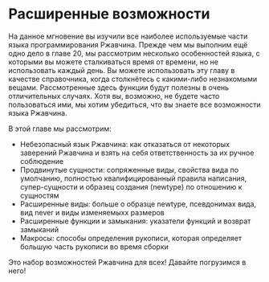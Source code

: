# Расширенные возможности

На данное мгновение вы изучили все наиболее используемые части языка программирования Ржавчина. Прежде чем мы выполним ещё одно дело в главе 20, мы рассмотрим несколько особенностей языка, с которыми вы можете сталкиваться время от времени, но не использовать каждый день. Вы можете использовать эту главу в качестве справочника, когда столкнётесь с какими-либо незнакомыми вещами. Рассмотренные здесь функции будут полезны в очень отличительных случаях. Хотя вы, возможно, не будете часто пользоваться ими, мы хотим убедиться, что вы знаете все возможности языка Ржавчина.

В этой главе мы рассмотрим:

- Небезопасный язык Ржавчина: как отказаться от некоторых заверений Ржавчина и взять на себя ответственность за их ручное соблюдение
- Продвинутые сущности: сопряженные виды, свойства вида по умолчанию, полностью квалифицированный правила написания, супер-сущности и образец создания (newtype) по отношению к сущностям
- Расширенные виды: больше о образце newtype, псевдонимах вида, вид never и виды изменяемыхх размеров
- Расширенные функции и замыкания: указатели функций и возврат замыканий
- Макросы: способы определения рукописи, которая определяет большую часть рукописи во время сборки

Это набор возможностей Ржавчина для всех! Давайте погрузимся в него!
